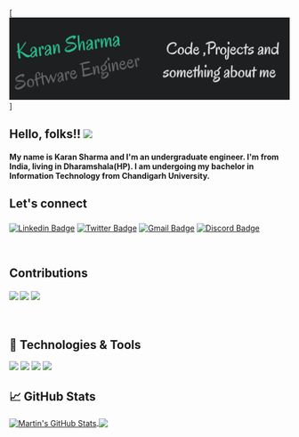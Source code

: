 [![Header](https://github.com/karanS08/karanS08/blob/main/header.png "Header")]
<h2>Hello, folks!! <img src="https://raw.githubusercontent.com/MartinHeinz/MartinHeinz/master/wave.gif" width="30px"></h2>


#### My name is Karan Sharma and I'm an undergraduate engineer. I'm from India, living in Dharamshala(HP). I am undergoing my bachelor in Information Technology from Chandigarh University.


## Let's connect <h3>
                   
[![Linkedin Badge](https://img.shields.io/badge/Linkedin-Karan-blue)](https://www.linkedin.com/in/karan-sharma-17831b202/)
[![Twitter Badge](https://img.shields.io/twitter/url?style=social&url=https%3A%2F%2Ftwitter.com%2FSharma_karan8)](https://twitter.com/Sharma_karan8)
[![Gmail Badge](https://img.shields.io/badge/Gmail-0802karanS%40gmail.com-blue)](mailto:0802karanS@gmail.com)
[![Discord Badge](https://img.shields.io/badge/Discord-Ye8i-blue)](https://discordapp.com/users/690065885561356465/)
</h3><br>

## Contributions 
<h4>
<img src = "https://www.jenkins.io/images/hacktoberfest/logo-hacktoberfest-2021-full.svg" width="90px"> 
<img src="https://media.giphy.com/media/TbGUMGyqZxU2O7rTgx/giphy.gif" width="90px"> 
<img src="https://media3.giphy.com/media/du3J3cXyzhj75IOgvA/giphy.gif?cid=ecf05e47xux8yzs9t1s1kci8jih6pk7bh0gap2o0b7u5laua&rid=giphy.gif&ct=g" width="70px">

</h4><br>

## 🔧 Technologies & Tools
![](https://img.shields.io/badge/OS-Linux-informational?style=flat&logo=linux&logoColor=white&color=2bbc8a)
![](https://img.shields.io/badge/Editor-VScode-informational?style=flat&logo=int&logoColor=white&color=2bbc8a)
![](https://img.shields.io/badge/Code-Python-informational?style=flat&logo=python&logoColor=white&color=2bbc8a)
![](https://img.shields.io/badge/Shell-Bash-informational?style=flat&logo=gnu-bash&logoColor=white&color=2bbc8a)

## &#x1f4c8; GitHub Stats

<a href="https://github.com/MartinHeinz/MartinHeinz">
  <img align="center" src="https://github-readme-stats.vercel.app/api?username=karanS08&show_icons=true&line_height=27&count_private=true&title_color=ffffff&text_color=c9cacc&icon_color=2bbc8a&bg_color=1d1f21" alt="Martin's GitHub Stats" />
</a>

<a href="https://github.com/MartinHeinz/MartinHeinz">
  <img align="center" src="https://github-readme-stats.vercel.app/api/top-langs/?username=karanS08&hide=java,html,tex&title_color=ffffff&text_color=c9cacc&icon_color=2bbc8a&bg_color=1d1f21&langs_count=3" />
</a>



